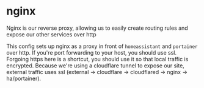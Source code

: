 # nginx
Nginx is our reverse proxy, allowing us to easily create routing rules and expose our other services over http

This config sets up nginx as a proxy in front of `homeassistant` and `portainer` over http. If you're port forwarding to your host, you should use ssl. Forgoing https here is a shortcut, you should use it so that local traffic is encrypted. Because we're using a cloudflare tunnel to expose our site, external traffic uses ssl (external -> cloudflare -> cloudflared -> nginx -> ha/portainer).